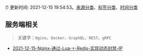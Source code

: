 :alarm_clock: 更新时间: 2021-12-15 19:54:53。[来源分类](../README.md)、[标签分类](../TAGS.md)、[时间分类](../TIMELINE.md)

## 服务端相关


> 关键字：`Nginx`、`Docker`、`GraphQL`、`REST`、`gRPC`



- [2021-12-15-Nginx-通过-Lua-+-Redis-实现动态封禁-IP](https://toutiao.io/k/1zav0z2) 
